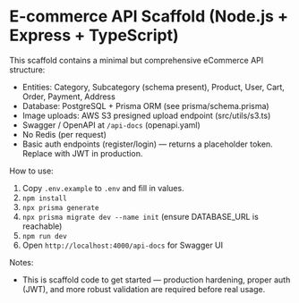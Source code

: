 # E-commerce API Scaffold (Node.js + Express + TypeScript)

This scaffold contains a minimal but comprehensive eCommerce API structure:
- Entities: Category, Subcategory (schema present), Product, User, Cart, Order, Payment, Address
- Database: PostgreSQL + Prisma ORM (see prisma/schema.prisma)
- Image uploads: AWS S3 presigned upload endpoint (src/utils/s3.ts)
- Swagger / OpenAPI at `/api-docs` (openapi.yaml)
- No Redis (per request)
- Basic auth endpoints (register/login) — returns a placeholder token. Replace with JWT in production.

How to use:
1. Copy `.env.example` to `.env` and fill in values.
2. `npm install`
3. `npx prisma generate`
4. `npx prisma migrate dev --name init` (ensure DATABASE_URL is reachable)
5. `npm run dev`
6. Open `http://localhost:4000/api-docs` for Swagger UI

Notes:
- This is scaffold code to get started — production hardening, proper auth (JWT), and more robust validation are required before real usage.